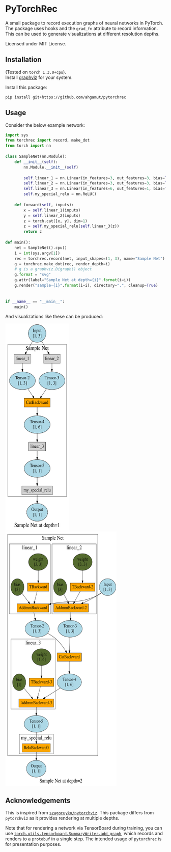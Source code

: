 PyTorchRec
==========

A small package to record execution graphs of neural networks in PyTorch.
The package uses hooks and the `grad_fn` attribute to record information.  
This can be used to generate visualizations at different resolution depths. 

Licensed under MIT License.

## Installation

(Tested on `torch 1.3.0+cpu`).  
Install [graphviz](https://graphviz.gitlab.io/) for your system.

Install this package:

```
pip install git+https://github.com/ahgamut/pytorchrec
```

## Usage

Consider the below example network:

```python
import sys
from torchrec import record, make_dot
from torch import nn

class SampleNet(nn.Module):
    def __init__(self):
        nn.Module.__init__(self)

        self.linear_1 = nn.Linear(in_features=3, out_features=3, bias=True)
        self.linear_2 = nn.Linear(in_features=3, out_features=3, bias=True)
        self.linear_3 = nn.Linear(in_features=6, out_features=1, bias=True)
        self.my_special_relu = nn.ReLU()

    def forward(self, inputs):
        x = self.linear_1(inputs)
        y = self.linear_2(inputs)
        z = torch.cat([x, y], dim=1)
        z = self.my_special_relu(self.linear_3(z))
        return z

def main():
    net = SampleNet().cpu()
    i = int(sys.argv[1])
    rec = torchrec.record(net, input_shapes=(1, 3), name="Sample Net")
    g = torchrec.make_dot(rec, render_depth=i)
    # g is a graphviz.Digraph() object
    g.format = "svg"
    g.attr(label="Sample Net at depth={i}".format(i=i))
    g.render("sample-{i}".format(i=i), directory=".", cleanup=True)


if __name__ == "__main__":
    main()

```

And visualizations like these can be produced:

<img src="./examples/sample1-1.svg" width=200 height=650>


<img src="./examples/sample1-2.svg" width=350 height=800>


## Acknowledgements

This is inspired from [`szagoruyko/pytorchviz`](https://github.com/szagoruyko/pytorchviz).  This package
differs from `pytorchviz` as it provides rendering at multiple depths.

Note that for rendering a network via TensorBoard during training, you can use
[`torch.utils.tensorboard.SummaryWriter.add_graph`](https://pytorch.org/docs/stable/tensorboard.html#torch.utils.tensorboard.writer.SummaryWriter.add_graph),
which records and renders to a `protobuf` in a single step.  The intended usage of `pytorchrec` is for
presentation purposes.

